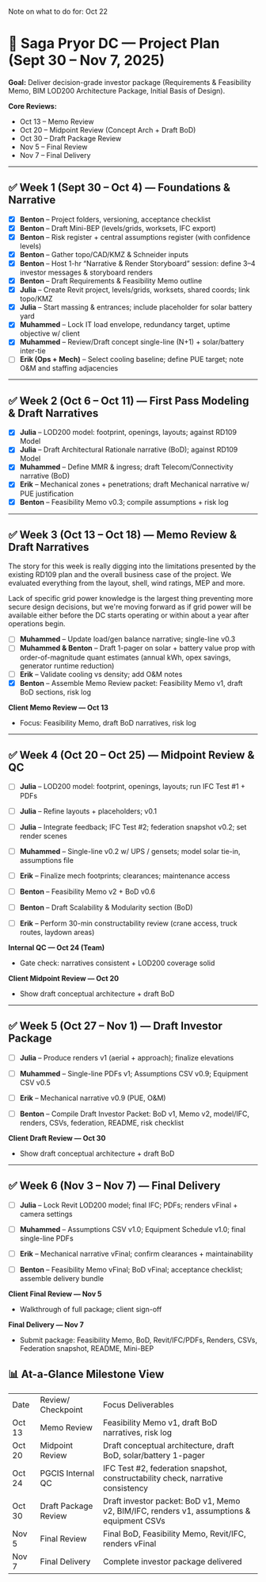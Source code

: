 
Note on what to do for: Oct 22
 

# 📅 Saga Pryor DC — Project Plan (Sept 30 – Nov 7, 2025)

  

**Goal:** Deliver decision-grade investor package (Requirements & Feasibility Memo, BIM LOD200 Architecture Package, Initial Basis of Design).  

  

**Core Reviews:**  
- Oct 13 – Memo Review  
- Oct 20 – Midpoint Review (Concept Arch + Draft BoD)  
- Oct 30 – Draft Package Review  
- Nov 5 – Final Review  
- Nov 7 – Final Delivery   

---

## ✅ Week 1 (Sept 30 – Oct 4) — Foundations & Narrative

- [x] **Benton** – Project folders, versioning, acceptance checklist  
- [x] **Benton** – Draft Mini-BEP (levels/grids, worksets, IFC export)  
- [x] **Benton** – Risk register + central assumptions register (with confidence levels)  
- [x] **Benton** – Gather topo/CAD/KMZ & Schneider inputs  
- [x] **Benton** – Host 1-hr “Narrative & Render Storyboard” session: define 3–4 investor messages & storyboard renders  
- [x] **Benton** – Draft Requirements & Feasibility Memo outline  
- [x] **Julia** – Create Revit project, levels/grids, worksets, shared coords; link topo/KMZ  
- [x] **Julia** – Start massing & entrances; include placeholder for solar battery yard  
- [x] **Muhammed** – Lock IT load envelope, redundancy target, uptime objective w/ client  
- [x] **Muhammed** – Review/Draft concept single-line (N+1) + solar/battery inter-tie  
- [ ] **Erik (Ops + Mech)** – Select cooling baseline; define PUE target; note O&M and staffing adjacencies  
  
---

## ✅ Week 2 (Oct 6 – Oct 11) — First Pass Modeling & Draft Narratives

- [x] **Julia** – LOD200 model: footprint, openings, layouts; against RD109 Model
- [x] **Julia** – Draft Architectural Rationale narrative (BoD); against RD109 Model
- [x] **Muhammed** – Define MMR & ingress; draft Telecom/Connectivity narrative (BoD)  
- [x] **Erik** – Mechanical zones + penetrations; draft Mechanical narrative w/ PUE justification  
- [x] **Benton** – Feasibility Memo v0.3; compile assumptions + risk log  

---  
## ✅ Week 3 (Oct 13 – Oct 18) — Memo Review & Draft Narratives

The story for this week is really digging into the limitations presented by the existing RD109 plan and the overall business case of the project. We evaluated everything from the layout, shell, wind ratings, MEP and more.

Lack of specific grid power knowledge is the largest thing preventing more secure design decisions, but we're moving forward as if grid power will be available either before the DC starts operating or within about a year after operations begin.

- [ ] **Muhammed** – Update load/gen balance narrative; single-line v0.3  
- [ ] **Muhammed & Benton** – Draft 1-pager on solar + battery value prop with order-of-magnitude quant estimates (annual kWh, opex savings, generator runtime reduction)  
- [ ] **Erik** – Validate cooling vs density; add O&M notes  
- [x] **Benton** – Assemble Memo Review packet: Feasibility Memo v1, draft BoD sections, risk log  

**Client Memo Review — Oct 13**  
- Focus: Feasibility Memo, draft BoD narratives, risk log  
  
---
## ✅ Week 4 (Oct 20 – Oct 25) — Midpoint Review & QC

- [ ] **Julia** – LOD200 model: footprint, openings, layouts; run IFC Test #1 + PDFs
- [ ] **Julia** – Refine layouts + placeholders; v0.1  
- [ ] **Julia** – Integrate feedback; IFC Test #2; federation snapshot v0.2; set render scenes  
- [ ] **Muhammed** – Single-line v0.2 w/ UPS / gensets; model solar tie-in, assumptions file
- [ ] **Erik** – Finalize mech footprints; clearances; maintenance access  
- [ ] **Benton** – Feasibility Memo v2 + BoD v0.6  
- [ ] **Benton** – Draft Scalability & Modularity section (BoD)  
- [ ] **Erik** – Perform 30-min constructability review (crane access, truck routes, laydown areas)  
  

**Internal QC — Oct 24 (Team)**  

- Gate check: narratives consistent + LOD200 coverage solid  

  

**Client Midpoint Review — Oct 20**  

- Show draft conceptual architecture + draft BoD  

  

---

  

## ✅ Week 5 (Oct 27 – Nov 1) — Draft Investor Package

- [ ] **Julia** – Produce renders v1 (aerial + approach); finalize elevations  

- [ ] **Muhammed** – Single-line PDFs v1; Assumptions CSV v0.9; Equipment CSV v0.5  

- [ ] **Erik** – Mechanical narrative v0.9 (PUE, O&M)  

- [ ] **Benton** – Compile Draft Investor Packet: BoD v1, Memo v2, model/IFC, renders, CSVs, federation, README, risk checklist  

  

**Client Draft Review — Oct 30**  

- Show draft conceptual architecture + draft BoD  

  

---

  

## ✅ Week 6 (Nov 3 – Nov 7) — Final Delivery

- [ ] **Julia** – Lock Revit LOD200 model; final IFC; PDFs; renders vFinal + camera settings  
- [ ] **Muhammed** – Assumptions CSV v1.0; Equipment Schedule v1.0; final single-line PDFs  
- [ ] **Erik** – Mechanical narrative vFinal; confirm clearances + maintainability  
- [ ] **Benton** – Feasibility Memo vFinal; BoD vFinal; acceptance checklist; assemble delivery bundle  

  

**Client Final Review — Nov 5**  
- Walkthrough of full package; client sign-off  

  

**Final Delivery — Nov 7**  
- Submit package: Feasibility Memo, BoD, Revit/IFC/PDFs, Renders, CSVs, Federation snapshot, README, Mini-BEP  

## 📊 At-a-Glance Milestone View

|   |   |   |
|---|---|---|
|Date|Review/ Checkpoint|Focus Deliverables|
|Oct 13|Memo Review|Feasibility Memo v1, draft BoD narratives, risk log|
|Oct 20|Midpoint Review|Draft conceptual architecture, draft BoD, solar/battery 1-pager|
|Oct 24|PGCIS Internal QC|IFC Test #2, federation snapshot, constructability check, narrative consistency|
|Oct 30|Draft Package Review|Draft investor packet: BoD v1, Memo v2, BIM/IFC, renders v1, assumptions & equipment CSVs|
|Nov 5|Final Review|Final BoD, Feasibility Memo, Revit/IFC, renders vFinal|
|Nov 7|Final Delivery|Complete investor package delivered|
